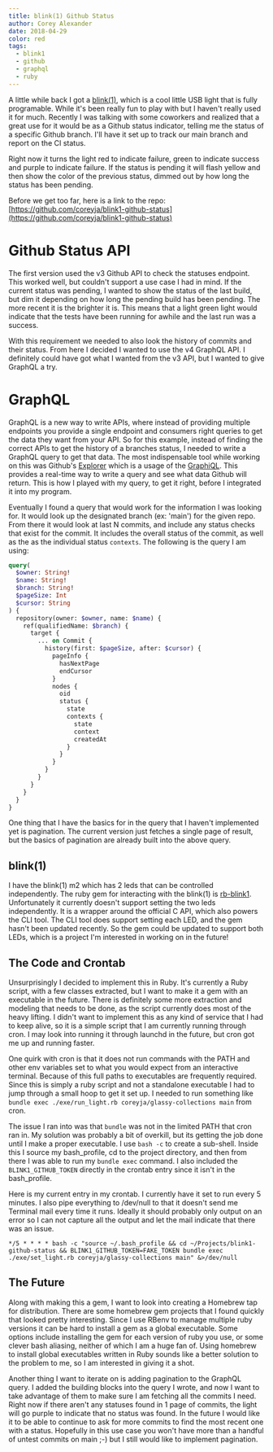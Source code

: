 ```yaml
---
title: blink(1) Github Status
author: Corey Alexander
date: 2018-04-29
color: red
tags:
  - blink1
  - github
  - graphql
  - ruby
---
```


A little while back I got a [blink(1)](https://blink1.thingm.com/), which is a cool little USB light that is fully programable. While it's been really fun to play with but I haven't really used it for much. Recently I was talking with some coworkers and realized that a great use for it would be as a Github status indicator, telling me the status of a specific Github branch. I'll have it set up to track our main branch and report on the CI status.

Right now it turns the light red to indicate failure, green to indicate success and purple to indicate failure. If the status is pending it will flash yellow and then show the color of the previous status, dimmed out by how long the status has been pending.

Before we get too far, here is a link to the repo: [https://github.com/coreyja/blink1-github-status](https://github.com/coreyja/blink1-github-status)

# Github Status API

The first version used the v3 Github API to check the statuses endpoint. This worked well, but couldn't support a use case I had in mind. If the current status was pending, I wanted to show the status of the last build, but dim it depending on how long the pending build has been pending. The more recent it is the brighter it is. This means that a light green light would indicate that the tests have been running for awhile and the last run was a success.

With this requirement we needed to also look the history of commits and their status. From here I decided I wanted to use the v4 GraphQL API. I definitely could have got what I wanted from the v3 API, but I wanted to give GraphQL a try.

# GraphQL

GraphQL is a new way to write APIs, where instead of providing multiple endpoints you provide a single endpoint and consumers right queries to get the data they want from your API. So for this example, instead of finding the correct APIs to get the history of a branches status, I needed to write a GraphQL query to get that data. The most indispensable tool while working on this was Github's [Explorer](https://developer.github.com/v4/explorer/) which is a usage of the [GraphiQL](https://github.com/graphql/graphiql). This provides a real-time way to write a query and see what data Github will return. This is how I played with my query, to get it right, before I integrated it into my program.

Eventually I found a query that would work for the information I was looking for. It would look up the designated branch (ex: 'main') for the given repo. From there it would look at last N commits, and include any status checks that exist for the commit. It includes the overall status of the commit, as well as the as the individual status `contexts`. The following is the query I am using:

```graphql
query(
  $owner: String!
  $name: String!
  $branch: String!
  $pageSize: Int
  $cursor: String
) {
  repository(owner: $owner, name: $name) {
    ref(qualifiedName: $branch) {
      target {
        ... on Commit {
          history(first: $pageSize, after: $cursor) {
            pageInfo {
              hasNextPage
              endCursor
            }
            nodes {
              oid
              status {
                state
                contexts {
                  state
                  context
                  createdAt
                }
              }
            }
          }
        }
      }
    }
  }
}
```

One thing that I have the basics for in the query that I haven't implemented yet is pagination. The current version just fetches a single page of result, but the basics of pagination are already built into the above query.

## blink(1)

I have the blink(1) m2 which has 2 leds that can be controlled independently. The ruby gem for interacting with the blink(1) is [rb-blink1](http://ngs.github.io/rb-blink1/). Unfortunately it currently doesn't support setting the two leds independently. It is a wrapper around the official C API, which also powers the CLI tool. The CLI tool does support setting each LED, and the gem hasn't been updated recently. So the gem could be updated to support both LEDs, which is a project I'm interested in working on in the future!

## The Code and Crontab

Unsurprisingly I decided to implement this in Ruby. It's currently a Ruby script, with a few classes extracted, but I want to make it a gem with an executable in the future. There is definitely some more extraction and modeling that needs to be done, as the script currently does most of the heavy lifting. I didn't want to implement this as any kind of service that I had to keep alive, so it is a simple script that I am currently running through cron. I may look into running it through launchd in the future, but cron got me up and running faster.

One quirk with cron is that it does not run commands with the PATH and other env variables set to what you would expect from an interactive terminal. Because of this full paths to executables are frequently required. Since this is simply a ruby script and not a standalone executable I had to jump through a small hoop to get it set up. I needed to run something like `bundle exec ./exe/run_light.rb coreyja/glassy-collections main` from cron.

The issue I ran into was that `bundle` was not in the limited PATH that cron ran in. My solution was probably a bit of overkill, but its getting the job done until I make a proper executable. I use `bash -c` to create a sub-shell. Inside this I source my bash_profile, cd to the project directory, and then from there I was able to run my `bundle exec` command. I also included the `BLINK1_GITHUB_TOKEN` directly in the crontab entry since it isn't in the bash_profile.

Here is my current entry in my crontab. I currently have it set to run every 5 minutes. I also pipe everything to /dev/null to that it doesn't send me Terminal mail every time it runs. Ideally it should probably only output on an error so I can not capture all the output and let the mail indicate that there was an issue.

```crontab
*/5 * * * * bash -c "source ~/.bash_profile && cd ~/Projects/blink1-github-status && BLINK1_GITHUB_TOKEN=FAKE_TOKEN bundle exec ./exe/set_light.rb coreyja/glassy-collections main" &>/dev/null
```

## The Future

Along with making this a gem, I want to look into creating a Homebrew tap for distribution. There are some homebrew gem projects that I found quickly that looked pretty interesting. Since I use RBenv to manage multiple ruby versions it can be hard to install a gem as a global executable. Some options include installing the gem for each version of ruby you use, or some clever bash aliasing, neither of which I am a huge fan of. Using homebrew to install global executables written in Ruby sounds like a better solution to the problem to me, so I am interested in giving it a shot.

Another thing I want to iterate on is adding pagination to the GraphQL query. I added the building blocks into the query I wrote, and now I want to take advantage of them to make sure I am fetching all the commits I need. Right now if there aren't any statuses found in 1 page of commits, the light will go purple to indicate that no status was found. In the future I would like it to be able to continue to ask for more commits to find the most recent one with a status. Hopefully in this use case you won't have more than a handful of untest commits on main ;-) but I still would like to implement pagination.
